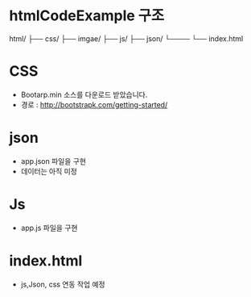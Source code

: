 # htmlCodeExample 구조
html/
├── css/
├── imgae/
├── js/
├── json/
└────
    └── index.html


# CSS 
- Bootarp.min 소스를 다운로드 받았습니다.
- 경로 : http://bootstrapk.com/getting-started/


# json
- app.json 파일을 구현 
- 데이터는 아직 미정

# Js
 - app.js 파일을 구현


# index.html  
- js,Json, css 연동 작업 예정


